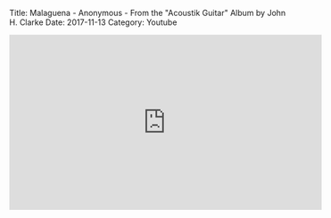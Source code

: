Title: Malaguena - Anonymous - From the "Acoustik Guitar" Album by John H. Clarke
Date: 2017-11-13
Category: Youtube

<iframe width="560" height="315" src="https://www.youtube.com/embed/P3pLBcp1S9E" title="YouTube video player" frameborder="0" allow="accelerometer; autoplay; clipboard-write; encrypted-media; gyroscope; picture-in-picture" allowfullscreen></iframe>

